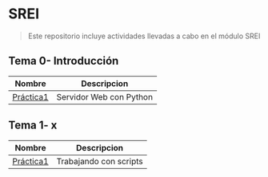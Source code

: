 # SREI
> Este repositorio incluye actividades llevadas a cabo en el módulo SREI

 ## Tema 0- Introducción

| Nombre  | Descripcion |
| ----------- | ----------------- |
|  [Práctica1](Tema0/Práctica1.md) | Servidor Web con Python |

## Tema 1- x

| Nombre | Descripcion |
| ----------- | ----------------- |
| [Práctica1](Tema1/Práctica1.md) | Trabajando con scripts |
